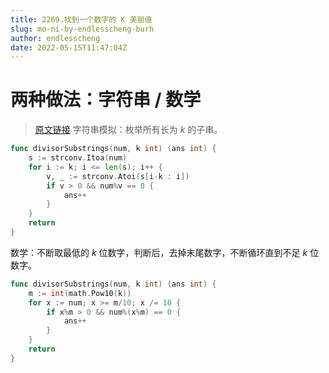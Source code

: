 ```yaml
---
title: 2269.找到一个数字的 K 美丽值
slug: mo-ni-by-endlesscheng-burh
author: endlesscheng
date: 2022-05-15T11:47:04Z
---
```

# 两种做法：字符串 / 数学
 
> [原文链接](https://leetcode.cn/problems/find-the-k-beauty-of-a-number/solution/mo-ni-by-endlesscheng-burh)
字符串模拟：枚举所有长为 $k$ 的子串。

```go
func divisorSubstrings(num, k int) (ans int) {
	s := strconv.Itoa(num)
	for i := k; i <= len(s); i++ {
		v, _ := strconv.Atoi(s[i-k : i])
		if v > 0 && num%v == 0 {
			ans++
		}
	}
	return
}
```

数学：不断取最低的 $k$ 位数字，判断后，去掉末尾数字，不断循环直到不足 $k$ 位数字。

```go
func divisorSubstrings(num, k int) (ans int) {
	m := int(math.Pow10(k))
	for x := num; x >= m/10; x /= 10 {
		if x%m > 0 && num%(x%m) == 0 {
			ans++
		}
	}
	return
}
```

